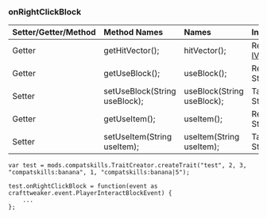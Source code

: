 ### onRightClickBlock
|Setter/Getter/Method|Method Names                      |Names                          |Input/Output                                   |
|:-------------------|:---------------------------------|:------------------------------|-----------------------------------------------|
|Getter              |getHitVector();                   |hitVector();                   |Returns a [IVector3d](/Vanilla/World/IVector3d/)|
|Getter              |getUseBlock();                    |useBlock();                    |Returns a String                               |
|Setter              |setUseBlock(String useBlock);     |useBlock(String useBlock);     |Takes a String                                 |
|Getter              |getUseItem();                     |useItem();                     |Returns a String                               |
|Setter              |setUseItem(String useItem);       |useItem(String useItem);       |Takes a String                                 |

```
var test = mods.compatskills.TraitCreator.createTrait("test", 2, 3, "compatskills:banana", 1, "compatskills:banana|5");

test.onRightClickBlock = function(event as crafttweaker.event.PlayerInteractBlockEvent) {
    ...
};
```